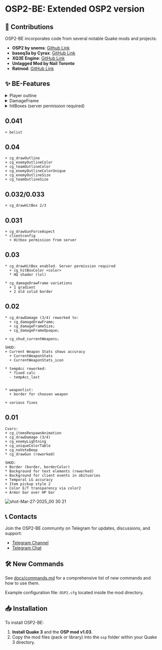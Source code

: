 # OSP2-BE: Extended OSP2 version

## 🔧 Contributions

OSP2-BE incorporates code from several notable Quake mods and projects:
- **OSP2 by snems**: [Github Link](https://github.com/snems/OSP2)
- **baseq3a by Cyrax**: [GitHub Link](https://github.com/ec-/baseq3a)
- **XQ3E Engine**: [GitHub Link](https://github.com/xq3e/engine)
- **Unlagged Mod by Nail Toronto**
- **Ratmod**: [GitHub Link](https://github.com/rdntcntrl/ratoa_gamecode)

## ✨ BE-Features
<details>
  <summary>Player outline</summary>
  ![shot-Apr-09-2025_02 46 24](https://github.com/user-attachments/assets/ff247a28-303d-40b0-b194-25048af65231)
  ![shot-Apr-09-2025_02 47 01](https://github.com/user-attachments/assets/fe9a03e3-7f00-4fbb-9e96-014e3bd6d33d)
</details>

<details>
  <summary>DamageFrame</summary>
![shot-Apr-05-2025_17 53 25](https://github.com/user-attachments/assets/70d91ba9-b1ca-46b8-b8e1-aeb0a01b57bc)
![shot-Apr-09-2025_02 52 34](https://github.com/user-attachments/assets/12696685-b7da-427c-8c92-198cf831f6b7)
![shot-Apr-05-2025_17 44 15](https://github.com/user-attachments/assets/8cbe6487-b77d-435a-a392-fc9903923899)
</details>

<details>
  <summary>hitBoxes (server permission required) </summary>
![shot-Apr-05-2025_19 03 37](https://github.com/user-attachments/assets/ead8e97d-40b0-4be2-a6e5-89d4953d5c99)
![shot-Apr-05-2025_19 03 34](https://github.com/user-attachments/assets/dbed14fb-ee35-4047-bb9e-cef04327eef1)
![shot-Apr-07-2025_01 02 48](https://github.com/user-attachments/assets/f41201f4-2c30-4ba8-98a9-eae47b81c563)
</details>


## 0.041
```
+ belist
```
## 0.04
```
+ cg_drawOutline
+ cg_enemyOutlineColor
+ cg_teamOutlineColor
+ cg_enemyOutlineColorUnique
+ cg_enemyOutlineSize
+ cg_teamOutlineSize
```
## 0.032/0.033
```
+ cg_drawHitBox 2/3
```
## 0.031
```
+ cg_drawGunForceAspect
* clientconfig
  + Hitbox permission from server
```
## 0.03
```
* cg_drawHitBox enabled. Server permission required
  + cg_hitBoxColor <color>
  * HQ shader (lol)

* cg_damageDrawFrame variations
  + 1 gradient
  + 2 old solid border
```
## 0.02
```
* cg_drawDamage (3/4) reworked to:
  + cg_damageDrawFrame;
  + cg_damageFrameSize;
  + cg_damageFrameOpaque;

+ cg_shud_currentWeapons;

SHUD:
+ Current Weapon Stats shows accuracy
  + CurrentWeaponStats
  + CurrentWeaponStats_icon

* tempAcc reworked:
  * fixed calc
  - tempAcc_last
    

* weaponlist:
  + border for choosen weapon

+ various fixes
```
## 0.01
```
Cvars:
+ cg_itemsRespawnAnimation
+ cg_drawDamage (3/4)
+ cg_enemyLightning
+ cg_uniqueColorTable
+ cg_noVoteBeep
* cg_drawGun (reworked)

SHUD:
+ Border (border, borderColor)
* Background for text elements (reworked)
+ Background for client events in obituaries
+ Temporal LG accuracy
+ Item pickup style 2
+ Color E/T transparency via color2
+ Armor bar over HP bar
```
![shot-Mar-27-2025_00 30 21](https://github.com/user-attachments/assets/11e8a2cf-8ef6-4984-a427-5af8ac9de650)


## 📞 Contacts

Join the OSP2-BE community on Telegram for updates, discussions, and support:
- [Telegram Channel](https://t.me/q3osp2)
- [Telegram Chat](https://t.me/q3_osp2)

## 🛠 New Commands

See [docs/commands.md](docs/commands.md) for a comprehensive list of new commands and how to use them.

Example configuration file: `OSP2.cfg` located inside the mod directory.

## 📥 Installation

To install OSP2-BE:

1. **Install Quake 3** and the **OSP mod v1.03**.
2. Copy the mod files (pack or library) into the `osp` folder within your Quake 3 directory.
